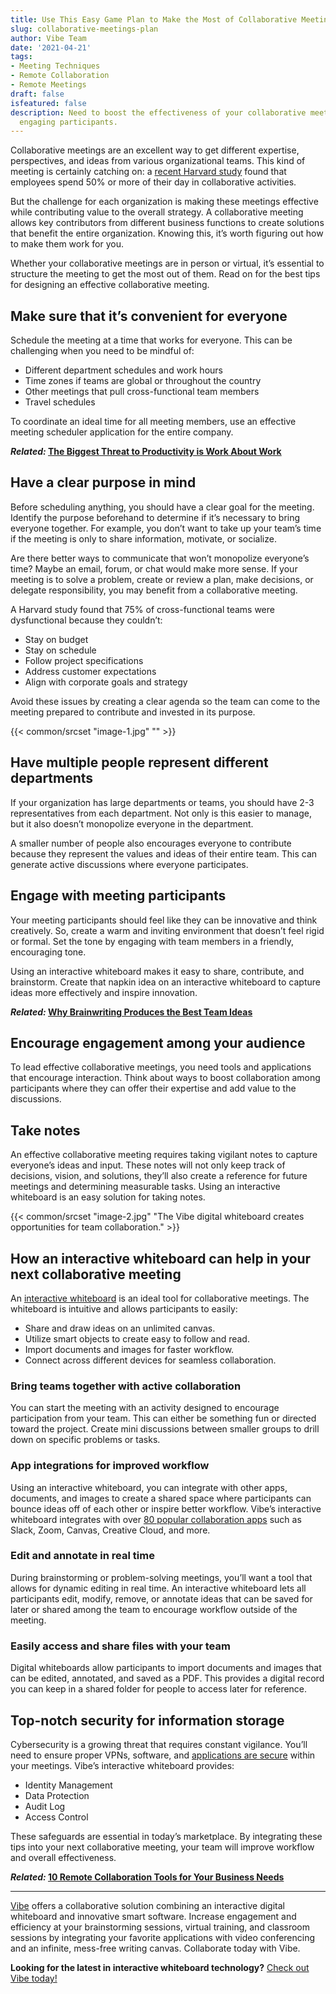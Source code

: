 ```yaml
---
title: Use This Easy Game Plan to Make the Most of Collaborative Meetings
slug: collaborative-meetings-plan
author: Vibe Team
date: '2021-04-21'
tags:
- Meeting Techniques
- Remote Collaboration
- Remote Meetings
draft: false
isfeatured: false
description: Need to boost the effectiveness of your collaborative meetings? Vibe offers efficient and essential tips for
  engaging participants.
---
```


Collaborative meetings are an excellent way to get different expertise, perspectives, and ideas from various organizational teams. This kind of meeting is certainly catching on: a [recent Harvard study](https://hbr.org/2016/01/collaborative-overload) found that employees spend 50% or more of their day in collaborative activities.

But the challenge for each organization is making these meetings effective while contributing value to the overall strategy. A collaborative meeting allows key contributors from different business functions to create solutions that benefit the entire organization. Knowing this, it’s worth figuring out how to make them work for you.

Whether your collaborative meetings are in person or virtual, it’s essential to structure the meeting to get the most out of them. Read on for the best tips for designing an effective collaborative meeting.

## Make sure that it’s convenient for everyone

Schedule the meeting at a time that works for everyone. This can be challenging when you need to be mindful of:

- Different department schedules and work hours
- Time zones if teams are global or throughout the country
- Other meetings that pull cross-functional team members
- Travel schedules

To coordinate an ideal time for all meeting members, use an effective meeting scheduler application for the entire company.

***Related:* [The Biggest Threat to Productivity is Work About Work](https://vibe.us/blog/the-biggest-threat-to-productivity-is-work-about-work-heres-how-to-fix-it/)**

## Have a clear purpose in mind

Before scheduling anything, you should have a clear goal for the meeting. Identify the purpose beforehand to determine if it’s necessary to bring everyone together. For example, you don’t want to take up your team’s time if the meeting is only to share information, motivate, or socialize.

Are there better ways to communicate that won’t monopolize everyone’s time? Maybe an email, forum, or chat would make more sense. If your meeting is to solve a problem, create or review a plan, make decisions, or delegate responsibility, you may benefit from a collaborative meeting.

A Harvard study found that 75% of cross-functional teams were dysfunctional because they couldn’t:

- Stay on budget
- Stay on schedule
- Follow project specifications
- Address customer expectations
- Align with corporate goals and strategy

Avoid these issues by creating a clear agenda so the team can come to the meeting prepared to contribute and invested in its purpose.

{{< common/srcset "image-1.jpg" "" >}}

## Have multiple people represent different departments

If your organization has large departments or teams, you should have 2-3 representatives from each department. Not only is this easier to manage, but it also doesn’t monopolize everyone in the department.

A smaller number of people also encourages everyone to contribute because they represent the values and ideas of their entire team. This can generate active discussions where everyone participates.

## Engage with meeting participants

Your meeting participants should feel like they can be innovative and think creatively. So, create a warm and inviting environment that doesn’t feel rigid or formal. Set the tone by engaging with team members in a friendly, encouraging tone.

Using an interactive whiteboard makes it easy to share, contribute, and brainstorm. Create that napkin idea on an interactive whiteboard to capture ideas more effectively and inspire innovation.

***Related:* [Why Brainwriting Produces the Best Team Ideas](https://vibe.us/blog/why-brainwriting-produces-the-best-team-ideas/)**

## Encourage engagement among your audience

To lead effective collaborative meetings, you need tools and applications that encourage interaction. Think about ways to boost collaboration among participants where they can offer their expertise and add value to the discussions.

## Take notes

An effective collaborative meeting requires taking vigilant notes to capture everyone’s ideas and input. These notes will not only keep track of decisions, vision, and solutions, they’ll also create a reference for future meetings and determining measurable tasks. Using an interactive whiteboard is an easy solution for taking notes.

{{< common/srcset "image-2.jpg" "The Vibe digital whiteboard creates opportunities for team collaboration." >}}

## How an interactive whiteboard can help in your next collaborative meeting

An [interactive whiteboard](https://vibe.us/software/) is an ideal tool for collaborative meetings. The whiteboard is intuitive and allows participants to easily:

- Share and draw ideas on an unlimited canvas.
- Utilize smart objects to create easy to follow and read.
- Import documents and images for faster workflow.
- Connect across different devices for seamless collaboration.

### Bring teams together with active collaboration

You can start the meeting with an activity designed to encourage participation from your team. This can either be something fun or directed toward the project. Create mini discussions between smaller groups to drill down on specific problems or tasks.

### App integrations for improved workflow

Using an interactive whiteboard, you can integrate with other apps, documents, and images to create a shared space where participants can bounce ideas off of each other or inspire better workflow. Vibe’s interactive whiteboard integrates with over [80 popular collaboration apps](https://vibe.us/android-app-store/) such as Slack, Zoom, Canvas, Creative Cloud, and more.

### Edit and annotate in real time

During brainstorming or problem-solving meetings, you’ll want a tool that allows for dynamic editing in real time. An interactive whiteboard lets all participants edit, modify, remove, or annotate ideas that can be saved for later or shared among the team to encourage workflow outside of the meeting.

### Easily access and share files with your team

Digital whiteboards allow participants to import documents and images that can be edited, annotated, and saved as a PDF. This provides a digital record you can keep in a shared folder for people to access later for reference.

## Top-notch security for information storage

Cybersecurity is a growing threat that requires constant vigilance. You’ll need to ensure proper VPNs, software, and [applications are secure](https://vibe.us/security/) within your meetings. Vibe’s interactive whiteboard provides:

- Identity Management
- Data Protection
- Audit Log
- Access Control

These safeguards are essential in today’s marketplace. By integrating these tips into your next collaborative meeting, your team will improve workflow and overall effectiveness.

***Related:* [10 Remote Collaboration Tools for Your Business Needs](https://vibe.us/blog/remote-collaboration-tools-for-your-business-needs/)**



---

[Vibe](https://vibe.us/) offers a collaborative solution combining an interactive digital whiteboard and innovative smart software. Increase engagement and efficiency at your brainstorming sessions, virtual training, and classroom sessions by integrating your favorite applications with video conferencing and an infinite, mess-free writing canvas. Collaborate today with Vibe.

**Looking for the latest in interactive whiteboard technology?** [Check out Vibe today!](https://vibe.us/order/)

